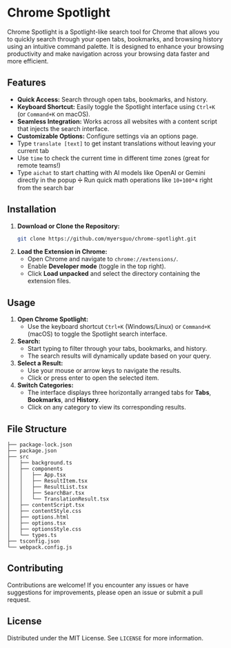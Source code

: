 
# Chrome Spotlight

Chrome Spotlight is a Spotlight-like search tool for Chrome that allows you to quickly search through your open tabs, bookmarks, and browsing history using an intuitive command palette. It is designed to enhance your browsing productivity and make navigation across your browsing data faster and more efficient.

## Features

- **Quick Access:** Search through open tabs, bookmarks, and history.
- **Keyboard Shortcut:** Easily toggle the Spotlight interface using `Ctrl+K` (or `Command+K` on macOS).
- **Seamless Integration:** Works across all websites with a content script that injects the search interface.
- **Customizable Options:** Configure settings via an options page.
- Type `translate [text]` to get instant translations without leaving your current tab
- Use `time` to check the current time in different time zones (great for remote teams!)
- Type `aichat` to start chatting with AI models like OpenAI or Gemini directly in the popup
➗ Run quick math operations like `10+100*4` right from the search bar

## Installation

1. **Download or Clone the Repository:**
   ```bash
   git clone https://github.com/myersguo/chrome-spotlight.git
   ```
2. **Load the Extension in Chrome:**
   - Open Chrome and navigate to `chrome://extensions/`.
   - Enable **Developer mode** (toggle in the top right).
   - Click **Load unpacked** and select the directory containing the extension files.

## Usage

1. **Open Chrome Spotlight:**
   - Use the keyboard shortcut `Ctrl+K` (Windows/Linux) or `Command+K` (macOS) to toggle the Spotlight search interface.
2. **Search:**
   - Start typing to filter through your tabs, bookmarks, and history.
   - The search results will dynamically update based on your query.
3. **Select a Result:**
   - Use your mouse or arrow keys to navigate the results.
   - Click or press enter to open the selected item.
4. **Switch Categories:**
   - The interface displays three horizontally arranged tabs for **Tabs**, **Bookmarks**, and **History**.
   - Click on any category to view its corresponding results.



## File Structure

```
├── package-lock.json
├── package.json
├── src
│   ├── background.ts
│   ├── components
│   │   ├── App.tsx
│   │   ├── ResultItem.tsx
│   │   ├── ResultList.tsx
│   │   ├── SearchBar.tsx
│   │   └── TranslationResult.tsx
│   ├── contentScript.tsx
│   ├── contentStyle.css
│   ├── options.html
│   ├── options.tsx
│   ├── optionsStyle.css
│   └── types.ts
├── tsconfig.json
└── webpack.config.js
```

## Contributing

Contributions are welcome! If you encounter any issues or have suggestions for improvements, please open an issue or submit a pull request.

## License

Distributed under the MIT License. See `LICENSE` for more information.
